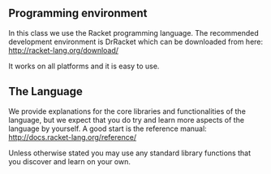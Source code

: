 ## Programming environment
In this class we use the Racket programming language. The recommended development environment is DrRacket which can be downloaded from here: http://racket-lang.org/download/  

It works on all platforms and it is easy to use.

## The Language
We provide explanations for the core libraries and functionalities of the language, but we expect that you do try and learn more aspects of the language by yourself. A good start is the reference manual: http://docs.racket-lang.org/reference/  

Unless otherwise stated you may use any standard library functions that you discover and learn on your own.